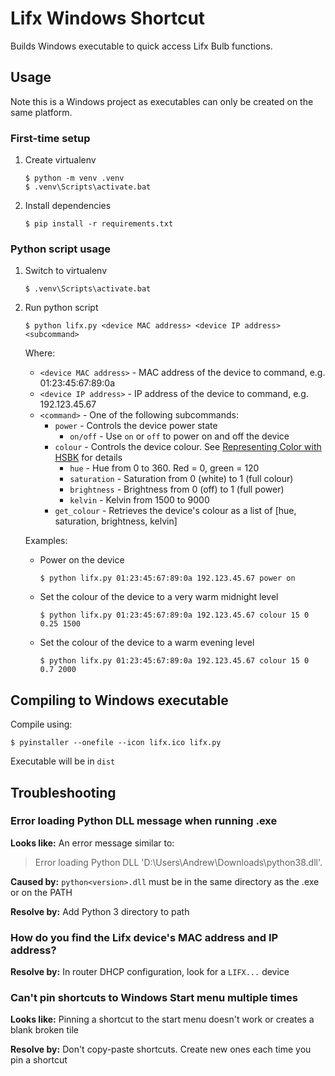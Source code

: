 # Lifx Windows Shortcut

Builds Windows executable to quick access Lifx Bulb functions.


## Usage

Note this is a Windows project as executables can only be created on the same platform.

### First-time setup

1. Create virtualenv

	```
	$ python -m venv .venv
	$ .venv\Scripts\activate.bat
	```

1. Install dependencies

	```
	$ pip install -r requirements.txt
	```

### Python script usage

1. Switch to virtualenv

	```
	$ .venv\Scripts\activate.bat
	```

1. Run python script

	```
	$ python lifx.py <device MAC address> <device IP address> <subcommand>
	```

	Where:

	* ``<device MAC address>`` - MAC address of the device to command, e.g. 01:23:45:67:89:0a
	* ``<device IP address>`` - IP address of the device to command, e.g. 192.123.45.67
	* ``<command>`` - One of the following subcommands:
		* ``power`` - Controls the device power state
			* ``on/off`` - Use ``on`` or ``off`` to power on and off the device
		* ``colour`` - Controls the device colour. See [Representing Color with HSBK](https://lan.developer.lifx.com/docs/representing-color-with-hsbk) for details
			* ``hue`` - Hue from 0 to 360. Red = 0, green = 120
			* ``saturation`` - Saturation from 0 (white) to 1 (full colour)
			* ``brightness`` - Brightness from 0 (off) to 1 (full power)
			* ``kelvin`` - Kelvin from 1500 to 9000
		* ``get_colour`` - Retrieves the device's colour as a list of [hue, saturation, brightness, kelvin]

	Examples:

	* Power on the device

		```
		$ python lifx.py 01:23:45:67:89:0a 192.123.45.67 power on
		```

	* Set the colour of the device to a very warm midnight level

		```
		$ python lifx.py 01:23:45:67:89:0a 192.123.45.67 colour 15 0 0.25 1500
		```

	* Set the colour of the device to a warm evening level

		```
		$ python lifx.py 01:23:45:67:89:0a 192.123.45.67 colour 15 0 0.7 2000
		```


## Compiling to Windows executable

Compile using:

```
$ pyinstaller --onefile --icon lifx.ico lifx.py
```

Executable will be in ``dist``

## Troubleshooting

### Error loading Python DLL message  when running .exe

**Looks like:** An error message similar to:

> Error loading Python DLL 'D:\Users\Andrew\Downloads\python38.dll'.

**Caused by:** ``python<version>.dll`` must be in the same directory as the .exe or on the PATH

**Resolve by:** Add Python 3 directory to path

### How do you find the Lifx device's MAC address and IP address?

**Resolve by:** In router DHCP configuration, look for a ``LIFX...`` device

### Can't pin shortcuts to Windows Start menu multiple times

**Looks like:** Pinning a shortcut to the start menu doesn't work or creates a blank broken tile

**Resolve by:** Don't copy-paste shortcuts. Create new ones each time you pin a shortcut